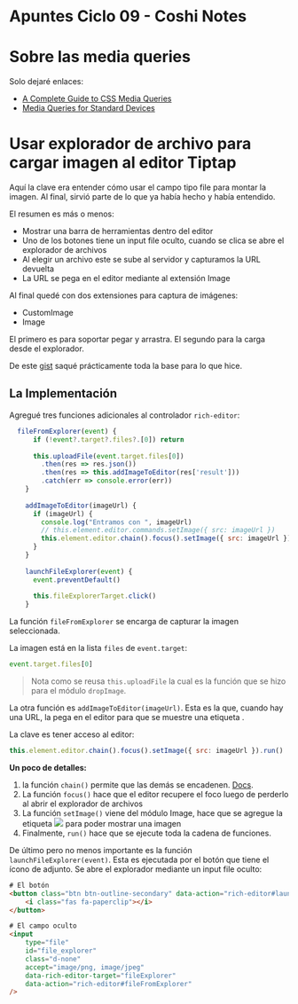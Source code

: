 # Apuntes Ciclo 09 - Coshi Notes

# Sobre las media queries

Solo dejaré enlaces:

- [A Complete Guide to CSS Media Queries](https://css-tricks.com/a-complete-guide-to-css-media-queries/)
-  [Media Queries for Standard Devices](https://css-tricks.com/snippets/css/media-queries-for-standard-devices/) 


# Usar explorador de archivo para cargar imagen al editor Tiptap

Aquí la clave era entender cómo usar el campo tipo file para montar la imagen. Al final, sirvió parte de lo que ya había hecho y había entendido.

El resumen es más o menos:

- Mostrar una barra de herramientas dentro del editor
- Uno de los botones tiene un input file oculto, cuando se clica se abre el explorador de archivos
- Al elegir un archivo este se sube al servidor y capturamos la URL devuelta
- La URL se pega en el editor mediante al extensión Image

Al final quedé con dos extensiones para captura de imágenes:

- CustomImage
- Image

El primero es para soportar pegar y arrastra. El segundo para la carga desde el explorador.

De este [gist](https://gist.github.com/fdrissi/ef51cc8cf995115148923d1ee12f72fe) saqué prácticamente toda la base para lo que hice.


## La Implementación

Agregué tres funciones adicionales al controlador `rich-editor`:

```javascript
  fileFromExplorer(event) {
      if (!event?.target?.files?.[0]) return
    
      this.uploadFile(event.target.files[0])
        .then(res => res.json())
        .then(res => this.addImageToEditor(res['result']))
        .catch(err => console.error(err))
    }
    
    addImageToEditor(imageUrl) {
      if (imageUrl) {
        console.log("Entramos con ", imageUrl)
        // this.element.editor.commands.setImage({ src: imageUrl })
        this.element.editor.chain().focus().setImage({ src: imageUrl }).run()
      }
    }
    
    launchFileExplorer(event) {
      event.preventDefault()
    
      this.fileExplorerTarget.click()
    }
```

La función  `fileFromExplorer` se encarga de capturar la imagen seleccionada.

La imagen está en la lista `files` de `event.target`:

```javascript
event.target.files[0]
```


> Nota como se reusa `this.uploadFile` la cual es la función que se hizo para el módulo `dropImage`.

La otra función es `addImageToEditor(imageUrl)`. Esta es la que, cuando hay una URL, la pega en el editor para que se muestre una etiqueta <img />.

La clave es tener acceso al editor:

```javascript
this.element.editor.chain().focus().setImage({ src: imageUrl }).run()
```

**Un poco de detalles:**

1. la función `chain()` permite que las demás se encadenen. [Docs](https://tiptap.dev/docs/editor/api/commands#chain-commands).
2. La función `focus()` hace que el editor recupere el foco luego de perderlo al abrir el explorador de archivos
3. La función `setImage()` viene del módulo Image, hace que se agregue la etiqueta <img src=src /> para poder mostrar una imagen
4. Finalmente, `run()` hace que se ejecute toda la cadena de funciones.

De último pero no menos importante es la función `launchFileExplorer(event)`. Esta es ejecutada por el botón que tiene el ícono de adjunto. Se abre el explorador mediante un input file oculto:

```html
# El botón
<button class="btn btn-outline-secondary" data-action="rich-editor#launchFileExplorer" title="Adjuntar imagen">
	<i class="fas fa-paperclip"></i>
</button>

# El campo oculto
<input
	type="file"
	id="file_explorer"
	class="d-none"
	accept="image/png, image/jpeg"
	data-rich-editor-target="fileExplorer"
	data-action="rich-editor#fileFromExplorer"
/>
```
